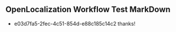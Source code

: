 ## OpenLocalization Workflow Test MarkDown
* e03d7fa5-2fec-4c51-854d-e88c185c14c2 thanks!

<!--HONumber=Jul16_HO2-->


